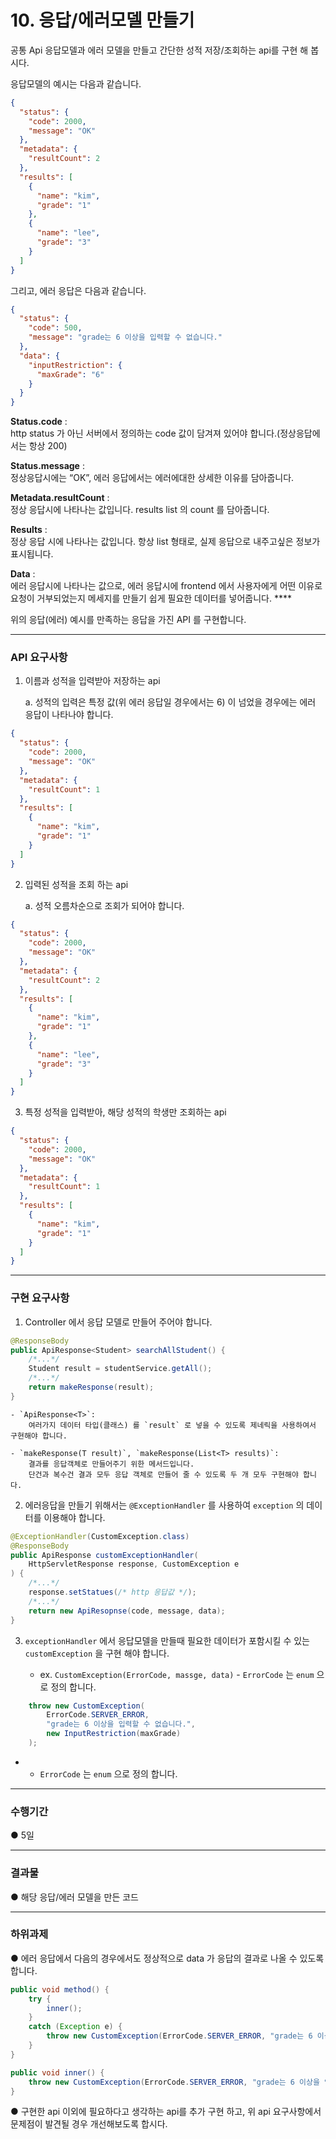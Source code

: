 # 10. 응답/에러모델 만들기

공통 Api 응답모델과 에러 모델을 만들고 간단한 성적 저장/조회하는 api를 구현 해 봅시다.

응답모델의 예시는 다음과 같습니다.
```json
{
  "status": {
    "code": 2000,
    "message": "OK"
  },
  "metadata": {
    "resultCount": 2
  },
  "results": [
    {
      "name": "kim",
      "grade": "1"
    },
    {
      "name": "lee",
      "grade": "3"
    }
  ]
}
```

그리고, 에러 응답은 다음과 같습니다.
```json
{
  "status": {
    "code": 500,
    "message": "grade는 6 이상을 입력할 수 없습니다."
  },
  "data": {
    "inputRestriction": {
      "maxGrade": "6"
    }
  }
}
```

**Status.code** :  
http status 가 아닌 서버에서 정의하는 code 값이 담겨져 있어야 합니다.(정상응답에서는 항상 200)

**Status.message** :  
정상응답시에는 “OK”, 에러 응답에서는 에러에대한 상세한 이유를 담아줍니다.

**Metadata.resultCount** :  
정상 응답시에 나타나는 값입니다. results list 의 count 를 담아줍니다.

**Results** :  
정상 응답 시에 나타나는 값입니다. 항상 list 형태로, 실제 응답으로 내주고싶은 정보가 표시됩니다.

**Data** :  
에러 응답시에 나타나는 값으로, 에러 응답시에 frontend 에서 사용자에게 어떤 이유로 요청이 거부되었는지 메세지를 만들기 쉽게 필요한 데이터를 넣어줍니다.  ****

위의 응답(에러) 예시를 만족하는 응답을 가진 API 를 구현합니다.

---
### API 요구사항

1. 이름과 성적을 입력받아 저장하는 api

    a. 성적의 입력은 특정 값(위 에러 응답일 경우에서는 6) 이 넘었을 경우에는 에러 응답이 나타나야 합니다.
```json
{
  "status": {
    "code": 2000,
    "message": "OK"
  },
  "metadata": {
    "resultCount": 1
  },
  "results": [
    {
      "name": "kim",
      "grade": "1"
    }
  ] 
}
```

2. 입력된 성적을 조회 하는 api

    a. 성적 오름차순으로 조회가 되어야 합니다.
```json
{
  "status": {
    "code": 2000,
    "message": "OK"
  },
  "metadata": {
    "resultCount": 2
  },
  "results": [
    {
      "name": "kim",
      "grade": "1"
    },
    {
      "name": "lee",
      "grade": "3"
    }
  ] 
}
```

3. 특정 성적을 입력받아, 해당 성적의 학생만 조회하는 api
```json
{
  "status": {
    "code": 2000,
    "message": "OK"
  },
  "metadata": {
    "resultCount": 1
  },
  "results": [
    {
      "name": "kim",
      "grade": "1"
    }
  ] 
}
```

---
### 구현 요구사항


1. Controller 에서 응답 모델로 만들어 주어야 합니다.
```java
@ResponseBody
public ApiResponse<Student> searchAllStudent() {
    /*...*/
    Student result = studentService.getAll();
    /*...*/
    return makeResponse(result);    
}
```

    - `ApiResponse<T>`:  
        여러가지 데이터 타입(클래스) 를 `result` 로 넣을 수 있도록 제네릭을 사용하여서 구현해야 합니다.
    
    - `makeResponse(T result)`, `makeResponse(List<T> results)`:  
        결과를 응답객체로 만들어주기 위한 메서드입니다.  
        단건과 복수건 결과 모두 응답 객체로 만들어 줄 수 있도록 두 개 모두 구현해야 합니다.


2. 에러응답을 만들기 위해서는 `@ExceptionHandler` 를 사용하여 `exception` 의 데이터를 이용해야 합니다.
```java
@ExceptionHandler(CustomException.class)
@ResponseBody
public ApiResponse customExceptionHandler(
    HttpServletResponse response, CustomException e
) {
    /*...*/
    response.setStatues(/* http 응답값 */);
    /*...*/
    return new ApiResopnse(code, message, data);
}
```

3. `exceptionHandler` 에서 응답모델을 만들때 필요한 데이터가 포함시킬 수 있는 `customException` 을 구현 해야 합니다.

   - ex. `CustomException(ErrorCode, massge, data)` - `ErrorCode` 는 `enum` 으로 정의 합니다.
```java
    throw new CustomException(
        ErrorCode.SERVER_ERROR, 
        "grade는 6 이상을 입력할 수 없습니다.", 
        new InputRestriction(maxGrade)
    );
```
   - - `ErrorCode` 는 `enum` 으로 정의 합니다.

---
### 수행기간

● 5일

---
### 결과물

● 해당 응답/에러 모델을 만든 코드

---
### 하위과제

● 에러 응답에서 다음의 경우에서도 정상적으로 data 가 응답의 결과로 나올 수 있도록 합니다.  
```java
public void method() {
    try {
        inner();
    }
    catch (Exception e) {
        throw new CustomException(ErrorCode.SERVER_ERROR, "grade는 6 이상을 입력할 수 없습니다.", null);
    }
}

public void inner() {
    throw new CustomException(ErrorCode.SERVER_ERROR, "grade는 6 이상을 입력할 수 없습니다.", new InputRestriction(maxGrade));
}
```
● 구현한 api 이외에 필요하다고 생각하는 api를 추가 구현 하고, 위 api 요구사항에서 문제점이 발견될 경우 개선해보도록 합시다.
